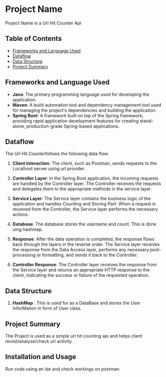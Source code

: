 # Project Name

Project Name is a Url Hit Counter Api 
## Table of Contents

- [Frameworks and Language Used](#frameworks-and-language-used)
- [Dataflow](#dataflow)
- [Data Structure](#data-structure)
- [Project Summary](#project-summary)

## Frameworks and Language Used

- **Java**: The primary programming language used for developing the application.
- **Maven**: A build automation tool and dependency management tool used for managing the project's dependencies and building the application.
- **Spring Boot**: A framework built on top of the Spring framework, providing rapid application development features for creating stand-alone, production-grade Spring-based applications.

## Dataflow

The Url Hit Counterfollows the following data flow:

1. **Client Interaction**: The client, such as Postman, sends requests to the Localhost server using url provider .

2. **Controller Layer**: In the Spring Boot application, the incoming requests are handled by the Controller layer. The Controller receives the requests and delegates them to the appropriate methods in the service layer.

3. **Service Layer**: The Service layer contains the business logic of the application and handles Counting and Storing Part. When a request is received from the Controller, the Service layer performs the necessary actions. 

4. **Database**: The database stores the username and count. 
This is done uing hashmap.

5. **Response**: After the data operation is completed, the response flows back through the layers in the reverse order. The Service layer receives the response from the Data Access layer, performs any necessary post-processing or formatting, and sends it back to the Controller.

6. **Controller Response**: The Controller layer receives the response from the Service layer and returns an appropriate HTTP response to the client, indicating the success or failure of the requested operation.

## Data Structure

1.  **HashMap**  : This is used for as a DataBase and stores the User InforMation in form of User class.


## Project Summary

The Project is used as a simple url hit counting api and helps client revisit/analyse/check url activity . 

## Installation and Usage

Run code using an ide and check workings on postman.
